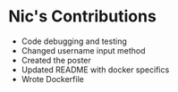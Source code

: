 # Nic's Contributions
- Code debugging and testing
- Changed username input method
- Created the poster
- Updated README with docker specifics
- Wrote Dockerfile
